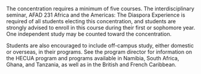   
  
The concentration requires a minimum of five courses. The interdisciplinary seminar, AFAD 231 Africa and the Americas: The Diaspora Experience is required of all students electing this concentration, and students are strongly advised to enroll in this course during their first or sophomore year. One independent study may be counted toward the concentration.

Students are also encouraged to include off-campus study, either domestic or overseas, in their programs. See the program director for information on the HECUA program and programs available in Namibia, South Africa, Ghana, and Tanzania, as well as in the British and French Caribbean.

